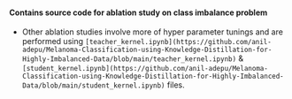 #### Contains source code for ablation study on class imbalance problem
* Other ablation studies involve more of hyper parameter tunings and are performed using `[teacher_kernel.ipynb](https://github.com/anil-adepu/Melanoma-Classification-using-Knowledge-Distillation-for-Highly-Imbalanced-Data/blob/main/teacher_kernel.ipynb)` & `[student_kernel.ipynb](https://github.com/anil-adepu/Melanoma-Classification-using-Knowledge-Distillation-for-Highly-Imbalanced-Data/blob/main/student_kernel.ipynb)` files.
